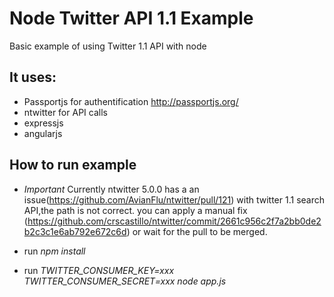 Node Twitter API 1.1 Example
==========================

Basic example of using Twitter 1.1 API with node

It uses: 
-------------------------------------
- Passportjs for authentification http://passportjs.org/
- ntwitter for API calls 
- expressjs
- angularjs 

How to run example
-------------------------------------
- *Important* Currently ntwitter 5.0.0 has a an issue(https://github.com/AvianFlu/ntwitter/pull/121) with twitter 1.1 search API,the path is not correct. you can apply a manual fix (https://github.com/crscastillo/ntwitter/commit/2661c956c2f7a2bb0de2b2c3c1e6ab792e672c6d) or wait for the pull to be merged.

- run *npm install*
- run *TWITTER_CONSUMER_KEY=xxx TWITTER_CONSUMER_SECRET=xxx node app.js*
